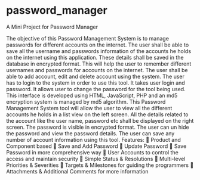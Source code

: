 # password_manager
A Mini Project for Password Manager

The objective of this Password Management System is to manage passwords for different accounts on the 
internet. The user shall be able to save all the username and passwords information of the accounts he holds on 
the internet using this application. These details shall be saved in the database in encrypted format. This will 
help the user to remember different usernames and passwords for accounts on the internet. The user shall be 
able to add account, edit and delete account using the system. The user has to login to the system in order to use 
this tool. It takes user login and password. It allows user to change the password for the tool being used.
This interface is developed using HTML, JavaScript, PHP and an md5 encryption system is managed by md5
algorithm. This Password Management System tool will allow the user to view all the different accounts he 
holds in a list view on the left screen. All the details related to the account like the user name, password etc shall 
be displayed on the right screen. The password is visible in encrypted format. The user can un hide the password 
and view the password details. The user can save any number of account information using this tool.
Features: 
 Product and Component based 
 Save and Add Password 
 Update Password
 Save Password in more comprehensive way 
 User Accounts to control the access and maintain security 
 Simple Status & Resolutions 
 Multi-level Priorities & Severities 
 Targets & Milestones for guiding the programmers 
 Attachments & Additional Comments for more information
